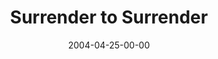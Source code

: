 ---
layout: message
category: message
series: "Going Crazy"
title: "Surrender to Surrender"
date: 2004-04-25-00-00
message_id: 174
---